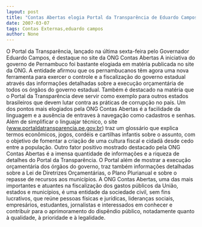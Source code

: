 ```yaml
---
layout: post
title: "Contas Abertas elogia Portal da Transparência de Eduardo Campos"
date: 2007-03-07
tags: Contas Externas,eduardo campos
author: None
---
```

O Portal da Transparência, lançado na última sexta-feira pelo Governador Eduardo Campos, é destaque no site da ONG Contas Abertas 
A iniciativa do governo de Pernambuco foi bastante elogiada em matéria publicada no site da ONG. 
A entidade afirmou que os pernambucanos têm agora uma nova ferramenta para exercer o controle e a fiscalização do governo estadual através das informações detalhadas sobre a execução orçamentária de todos os órgãos do governo estadual. 
Também é destacado na matéria que o Portal da Transparência deve servir como exemplo para outros estados brasileiros que devem lutar contra as práticas de corrupção no país. 
Um dos pontos mais elogiados pela ONG Contas Abertas é a facilidade da linguagem e a ausência de entraves à navegação como cadastros e senhas. 
Além de simplificar o linguajar técnico, o site (www.portaldatransparencia.pe.gov.br) traz um glossário que explica termos econômicos, jogos, cordéis e cartilhas infantis sobre o assunto, com o objetivo de fomentar a criação de uma cultura fiscal e cidadã desde cedo entre a população.
Outro fator positivo mostrado destacado pela ONG Contas Abertas é a imensa quantidade de informações e a riqueza de detalhes do Portal da Transparência. 
O Portal além de mostrar a execução orçamentária dos órgãos do governo, traz também informações detalhadas sobre a Lei de Diretrizes Orçamentárias, o Plano Plurianual e sobre o repasse de recursos aos municípios. 
A ONG Contas Abertas, uma das mais importantes e atuantes na fiscalização dos gastos públicos da União, estados e municípios, é uma entidade da sociedade civil, sem fins lucrativos, que reúne pessoas físicas e jurídicas, lideranças sociais, empresários, estudantes, jornalistas e interessados em conhecer e contribuir para o aprimoramento do dispêndio público, notadamente quanto à qualidade, à prioridade e à legalidade.  